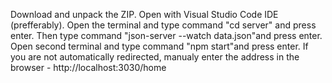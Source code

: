 Download and unpack the ZIP.
Open with Visual Studio Code IDE (prefferably).
Open the terminal and type command "cd server" and press enter.
Then type command "json-server --watch data.json"and press enter.
Open second terminal and type command "npm start"and press enter.
If you are not automatically redirected, manualy enter the address in the browser - http://localhost:3030/home
